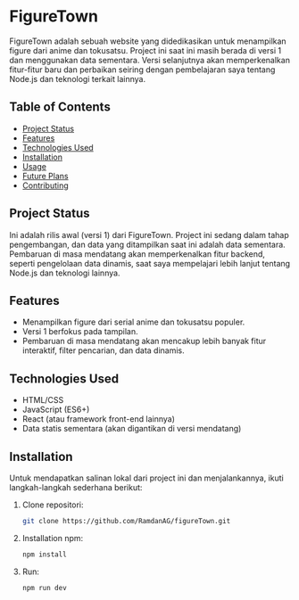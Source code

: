 # FigureTown

FigureTown adalah sebuah website yang didedikasikan untuk menampilkan figure dari anime dan tokusatsu. Project ini saat ini masih berada di versi 1 dan menggunakan data sementara. Versi selanjutnya akan memperkenalkan fitur-fitur baru dan perbaikan seiring dengan pembelajaran saya tentang Node.js dan teknologi terkait lainnya.

## Table of Contents
- [Project Status](#project-status)
- [Features](#features)
- [Technologies Used](#technologies-used)
- [Installation](#installation)
- [Usage](#usage)
- [Future Plans](#future-plans)
- [Contributing](#contributing)

## Project Status
Ini adalah rilis awal (versi 1) dari FigureTown. Project ini sedang dalam tahap pengembangan, dan data yang ditampilkan saat ini adalah data sementara. Pembaruan di masa mendatang akan memperkenalkan fitur backend, seperti pengelolaan data dinamis, saat saya mempelajari lebih lanjut tentang Node.js dan teknologi lainnya.

## Features
- Menampilkan figure dari serial anime dan tokusatsu populer.
- Versi 1 berfokus pada tampilan.
- Pembaruan di masa mendatang akan mencakup lebih banyak fitur interaktif, filter pencarian, dan data dinamis.

## Technologies Used
- HTML/CSS
- JavaScript (ES6+)
- React (atau framework front-end lainnya)
- Data statis sementara (akan digantikan di versi mendatang)

## Installation
Untuk mendapatkan salinan lokal dari project ini dan menjalankannya, ikuti langkah-langkah sederhana berikut:

1. Clone repositori:
   ```bash
   git clone https://github.com/RamdanAG/figureTown.git
3. Installation npm:
   ```bash
   npm install
3. Run:
   ```bash
   npm run dev

